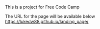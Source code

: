 This is a project for Free Code Camp

The URL for the page will be available below
https://lukedw88.github.io/landing_page/
